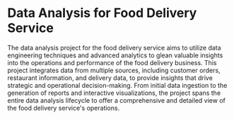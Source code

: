 # Data Analysis for Food Delivery Service  
    
The data analysis project for the food delivery service aims to utilize data engineering techniques and advanced analytics to glean valuable insights into the operations and performance of the food delivery business. This project integrates data from multiple sources, including customer orders, restaurant information, and delivery data, to provide insights that drive strategic and operational decision-making.
From initial data ingestion to the generation of reports and interactive visualizations, the project spans the entire data analysis lifecycle to offer a comprehensive and detailed view of the food delivery service's operations.

  
 
 
 
 
